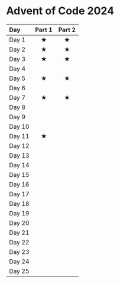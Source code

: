 # Advent of Code 2024
<div align="center">

| Day     | Part 1 | Part 2 |
|:------  |:------:|:------:|
| Day 1   |   ★   |   ★   |
| Day 2   |   ★   |   ★   |
| Day 3   |   ★   |   ★   |
| Day 4   |      |      |
| Day 5   |   ★   |   ★   |
| Day 6   |      |      |
| Day 7   |   ★   |   ★   |
| Day 8   |      |      |
| Day 9   |      |      |
| Day 10  |      |      |
| Day 11  |   ★   |      |
| Day 12  |      |      |
| Day 13  |      |      |
| Day 14  |      |      |
| Day 15  |      |      |
| Day 16  |      |      |
| Day 17  |      |      |
| Day 18  |      |      |
| Day 19  |      |      |
| Day 20  |      |      |
| Day 21  |      |      |
| Day 22  |      |      |
| Day 23  |      |      |
| Day 24  |      |      |
| Day 25  |      |      | 
</div>